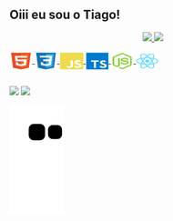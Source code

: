 ## Oiii eu sou o Tiago!
<div align="center">
  <a href="https://github.com/tiagolipskidev">
  <img   height="180em" src="https://github-readme-stats.vercel.app/api?username=tiagolipskidev&show_icons=true&theme=nightowl&include_all_commits=true&count_private=true"/>
  
  <img  height="180em" src="https://github-readme-stats.vercel.app/api/top-langs/?username=tiagolipskidev&layout=compact&langs_count=7&theme=nightowl"/>
</div>

<div style="display: inline_block"><br>
  <img align="center" alt="Rafa-HTML" height="30" width="40" src="https://raw.githubusercontent.com/devicons/devicon/master/icons/html5/html5-original.svg">
  <img align="center" alt="Rafa-CSS" height="30" width="40" src="https://raw.githubusercontent.com/devicons/devicon/master/icons/css3/css3-original.svg">
  <img align="center" alt="Rafa-Js" height="30" width="42" src="https://raw.githubusercontent.com/devicons/devicon/master/icons/javascript/javascript-plain.svg">
  <img align="center" alt="Rafa-Ts" height="30" width="40" src="https://raw.githubusercontent.com/devicons/devicon/master/icons/typescript/typescript-plain.svg">
  <img align="center" alt="Rafa-React" height="30" width="40" src="https://raw.githubusercontent.com/devicons/devicon/master/icons/nodejs/nodejs-original.svg">
  <img align="center" alt="Rafa-React" height="30" width="40" src="https://raw.githubusercontent.com/devicons/devicon/master/icons/react/react-original.svg"> 
</div>
  
  ##
 
<div>
  <a href="https://www.linkedin.com/in/tiago-lipski" target="_blank"><img src="https://img.shields.io/badge/-LinkedIn-%230077B5?style=for-the-badge&logo=linkedin&logoColor=white" target="_blank"></a>
  <a href = "mailto:tiagolipski@gmail.com"><img src="https://img.shields.io/badge/-Gmail-%23333?style=for-the-badge&logo=gmail&logoColor=white" target="_blank"></a>
 
  ![Snake animation](https://github.com/tiagolipskidev/tiagolipskidev/blob/output/github-contribution-grid-snake.svg)
 
</div>
